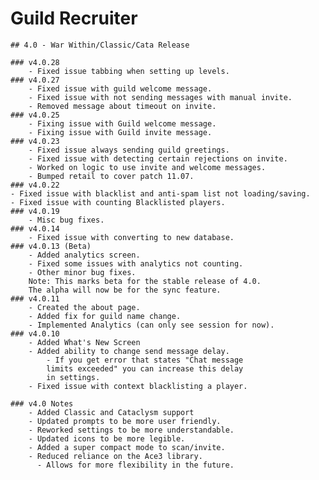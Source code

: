 # Guild Recruiter
    ## 4.0 - War Within/Classic/Cata Release

    ### v4.0.28
        - Fixed issue tabbing when setting up levels.
    ### v4.0.27
        - Fixed issue with guild welcome message.
        - Fixed issue with not sending messages with manual invite.
        - Removed message about timeout on invite.
    ### v4.0.25
        - Fixing issue with Guild welcome message.
        - Fixing issue with Guild invite message.
    ### v4.0.23
        - Fixed issue always sending guild greetings.
        - Fixed issue with detecting certain rejections on invite.
        - Worked on logic to use invite and welcome messages.
        - Bumped retail to cover patch 11.07.
    ### v4.0.22
    - Fixed issue with blacklist and anti-spam list not loading/saving.
    - Fixed issue with counting Blacklisted players.
    ### v4.0.19
        - Misc bug fixes.
    ### v4.0.14
        - Fixed issue with converting to new database.
    ### v4.0.13 (Beta)
        - Added analytics screen.
        - Fixed some issues with analytics not counting.
        - Other minor bug fixes.
        Note: This marks beta for the stable release of 4.0.
        The alpha will now be for the sync feature.
    ### v4.0.11
        - Created the about page.
        - Added fix for guild name change.
        - Implemented Analytics (can only see session for now).
    ### v4.0.10
        - Added What's New Screen
        - Added ability to change send message delay.
            - If you get error that states "Chat message
            limits exceeded" you can increase this delay
            in settings.
        - Fixed issue with context blacklisting a player.
    
    ### v4.0 Notes
        - Added Classic and Cataclysm support
        - Updated prompts to be more user friendly.
        - Reworked settings to be more understandable.
        - Updated icons to be more legible.
        - Added a super compact mode to scan/invite.
        - Reduced reliance on the Ace3 library.
          - Allows for more flexibility in the future.